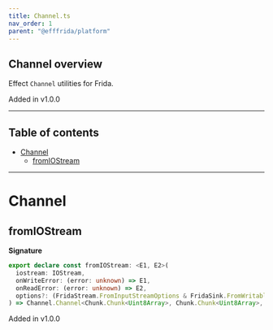 ```yaml
---
title: Channel.ts
nav_order: 1
parent: "@efffrida/platform"
---
```


## Channel overview

Effect `Channel` utilities for Frida.

Added in v1.0.0

---

<h2 class="text-delta">Table of contents</h2>

- [Channel](#channel)
  - [fromIOStream](#fromiostream)

---

# Channel

## fromIOStream

**Signature**

```ts
export declare const fromIOStream: <E1, E2>(
  iostream: IOStream,
  onWriteError: (error: unknown) => E1,
  onReadError: (error: unknown) => E2,
  options?: (FridaStream.FromInputStreamOptions & FridaSink.FromWritableOptions) | undefined
) => Channel.Channel<Chunk.Chunk<Uint8Array>, Chunk.Chunk<Uint8Array>, E1 | E2, never, void, unknown, never>
```

Added in v1.0.0
